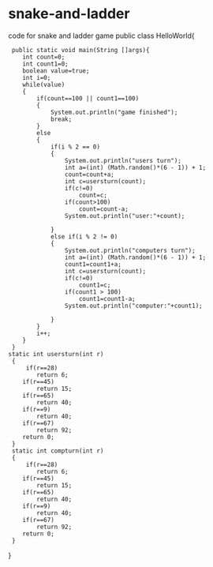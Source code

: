 # snake-and-ladder
code for snake and ladder game
public class HelloWorld{

     public static void main(String []args){
        int count=0;
        int count1=0;
        boolean value=true;
        int i=0;
        while(value)
        {
            if(count==100 || count1==100)
            {
                System.out.println("game finished");
                break;
            }
            else
            {
                if(i % 2 == 0)
                {
                    System.out.println("users turn");
                    int a=(int) (Math.random()*(6 - 1)) + 1;
                    count=count+a;
                    int c=usersturn(count);
                    if(c!=0)
                        count=c;
                    if(count>100)
                        count=count-a;
                    System.out.println("user:"+count);
                    
                }
                else if(i % 2 != 0)
                {
                    System.out.println("computers turn");
                    int a=(int) (Math.random()*(6 - 1)) + 1;
                    count1=count1+a;
                    int c=usersturn(count);
                    if(c!=0)
                        count1=c;
                    if(count1 > 100)
                        count1=count1-a;
                    System.out.println("computer:"+count1);
                
                }
            }
            i++;
        }
     }
    static int usersturn(int r)
     {
         if(r==28)
            return 6;
        if(r==45)
            return 15;
        if(r==65)
            return 40;
        if(r==9)
            return 40;
        if(r==67)
            return 92;
        return 0;
     }
     static int compturn(int r)
     {
         if(r==28)
            return 6;
        if(r==45)
            return 15;
        if(r==65)
            return 40;
        if(r==9)
            return 40;
        if(r==67)
            return 92;
        return 0;
     }
     
}
